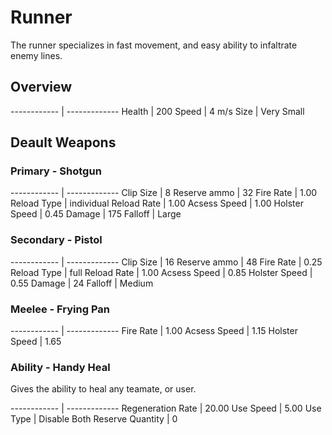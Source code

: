 # Runner

The runner specializes in fast movement, and easy ability to infaltrate enemy lines.

## Overview

------------ | -------------
Health | 200
Speed | 4 m/s
Size | Very Small

## Deault Weapons

### Primary - Shotgun
------------ | -------------
Clip Size | 8
Reserve ammo | 32
Fire Rate | 1.00
Reload Type | individual
Reload Rate | 1.00
Acsess Speed | 1.00
Holster Speed | 0.45
Damage | 175
Falloff | Large

### Secondary - Pistol
------------ | -------------
Clip Size | 16
Reserve ammo | 48
Fire Rate | 0.25
Reload Type | full
Reload Rate | 1.00
Acsess Speed | 0.85
Holster Speed | 0.55
Damage | 24
Falloff | Medium

### Meelee - Frying Pan
------------ | -------------
Fire Rate | 1.00
Acsess Speed | 1.15
Holster Speed | 1.65

### Ability - Handy Heal

Gives the ability to heal any teamate, or user.

------------ | -------------
Regeneration Rate | 20.00
Use Speed | 5.00
Use Type | Disable Both
Reserve Quantity | 0
